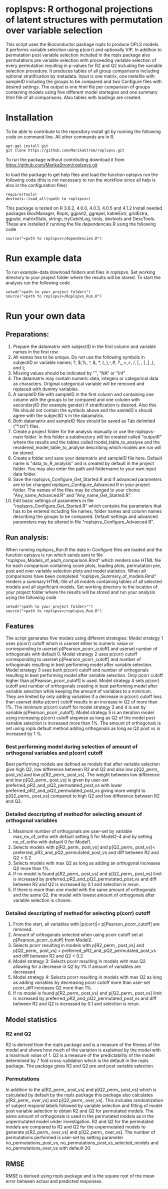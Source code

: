 # roplspvs: R orthogonal projections of latent structures with permutation over variable selection
This script uses the Bioconductor package ropls  to produce OPLS models. It performs variable selection using p(corr) and optionally VIP. In addition to permutation post variable selection included in the ropls package also permutations pre variable selection with proceeding variable selection of every permutation resulting in p-values for R2 and Q2 including the variable selection procedure. It produces tables of all group comparisons including optional stratification by metadata.
Input is one matrix, one metafile with sampleID including the groups to be compared and two Configure files with desired settings.
The output is one html file per comparison of groups containing models using five different model startegies and one summary html file of all comparisons. Also tables with loadings are created.

# Installation
To be able to contribute to the repository install git by running the following code on command line. All other commands are in R.
 ```
 apt-get install git
 git clone https://github.com/MarikaStrom/roplspvs.git
 
```
To run the package without contributing download it from https://github.com/MarikaStrom/roplspvs.git

to load the package to get help files and load the function oplspvs run the following code (this is not necessary to run the workflow since all help is also in the configuration files)

```
require(tools)
devtools::load_all(<path to roplspvs>)

```

This package is tested on R 3.6.2, 4.0.0, 4.0.3, 4.0.5 and 4.1.2
Install needed packages BiocManager, Ropls, ggplot2, ggrepel, kableExtr, gridEstra, ggpubr, matrixStats, stringr, tryCatchLog, tools, devtools and DescTools. These are installed if running the file dependencies.R using the following code
 
```
source("<path to roplspvs>/dependencies.R")

 ```

# Run example data
To run example-data download folders and files in roplspvs. Set working directory to your project folder where the results will be stored. To start the analysis run the following code

```
setwd("<path to your project folder>")
source("<path to roplspvs>/Roplspvs_Run.R")

```

# Run your own data
## Preparations:

1.	Prepare the datamatrix with subjectID in the first column and variable names in the first row. 
2.	All names has to be unique. Do not use the following symbols in subjectID or variable names; ?, $,%, ^, &, *, (, ),-,#, ?,,,<,>, /, |, \, [ ,] ,{, and };
3.	Missing values should be indicated by "", "NA" or "Inf"
4.	The datamatrix may contain numeric data, integers or categorical data as characters. Original categorical variable will be removed and replaced with dummy variables.
5. A sampleID file with sampleID in the first column and containing one column with the groups to be compared and one column with secondaryID (for example gender) if stratification is desired. Also this file should not contain the symbols above and the samleID´s should agree with the subjectID´s in the datamatrix.
6. Both datamatrix and sampleID files should be saved as Tab delimited ("*.txt") files. 
7. Create a project folder for the analysis manually or use the roplspvs-main folder. In this folder a subdirectory will be created called "outputR" where the results and the tables called model_table_to_analyse and the reordered_model_table_to_analyse describing which models are run will be stored. 
8. Create a folder and save your datamatrix and sampleID file here. Default name is "data_to_R_analysis" and is created by default in the project folder. You may also enter the path and foldername to your own input data folder.  
9. Save the roplspvs_Configure_Get_Started.R and if advanced parameters are to be changed roplspvs_Configure_Advanced.R in your project folder. The names of the files may be changed to your choice "Any_name_Advanced.R" and "Any_name_Get_Started.R".
10. Edit basic settings of parameters in file "roplspvs_Configure_Get_Started.R" which contains the parameters that has to be entered including file names, folder names and column names describing the groups to be compared. Default settings and advanced parameters may be altered in file "roplspvs_Configure_Advanced.R".

## Run analysis:
When running roplspvs_Run.R the data in Configure files are loaded and the function oplspvs is run which sends sent to file "roplspvs_Models_of_each_comparison.Rmd" which renders one HTML file for each comparison containing score plots, loading plots, permutation pre, post and over variable selection plots and model statistics. When all comparisons have been completed "roplspvs_Summary_of_models.Rmd" renders a summary HTML-file of all models containing tables of all selected models and all significant models.
Set working directory to the location of your project folder where the results will be stored and run your analysis using the following code

```
setwd("<path to your project folder>"")
source("<path to roplspvs>/roplspvs_Run.R")

```

## Features
The script generates five models using different strategies: 
Model strategy 1 uses p(corr) cutoff which is userset either to numeric value or corresponding to userset p[Pearson_pcorr_cutoff] and userset number of orthogonals with default 0. 
Model strategy 2 uses p(corr) cutoff corresponding to userset p[Pearson_pcorr_cutoff] and number of orthogonals resulting in best performing model after variable selection. 
Model strategy 3 uses both p(corr) cutoff and number of orthogonals resulting in best performing model after variable selection. Only pcorr cutoff higher than p[Pearson_pcorr_cutoff] is used.
Model strategy 4 sets p(corr) cutoff and number of orthogonals creating in best performing model after variable selection while keeping the amount of variables to a minimum. They are limited by only adding variables if a decrease in p(corr) cutoff less than userset delta-p(corr) cutoff results in an increase in Q2 of more than 1%. The minimum p(corr) cutoff for model strategy 3 and 4 is set by variable p[Pearson_pcorr_cutoff]. 
Model strategy 5 is an iteration model using increasing p(corr) cutoff stepwise as long as Q2 of the model post variable selection is increased more than 1%. The amount of orthogonals is set using ropls default method adding orthogonals as long as Q2 post vs is increased by 1 %.

### Best performing model during selection of amount of orthogonal variables and p(corr) cutoff
Best performing models are defined as models that after variable selection give high Q2, low difference between R2 and Q2 and also low p[Q2_perm_ post_vs] and low p[R2_perm_ post_vs]. The weight between low difference and low p[Q2_perm_ post_vs] is given by user-set preferred_pR2_and_pQ2_permutated_post_vs with lower preferred_pR2_and_pQ2_permutated_post_vs giving more weight to p[Q2_perm_ post_vs] compared to high Q2 and low difference between R2 and Q2.

### Detailed descripting of method for selecting amount of orthogonal variables 
1)	Maximum number of orthogonals are user-set by variable max_no_of_ortho with default setting 5 for Model2-4 and by setting no_of_ortho with default 0 for Model1.
2)	Selects models with p[R2_perm_ post_vs] and p[Q2_perm_ post_vs]< preferred_pR2_and_pQ2_permutated_post_vs and diff between R2 and Q2 < 0.2
3)	Selects models with max Q2 as long as adding an orthogonal increases Q2 more than 1%.
4)	If no model is found p[R2_perm_ post_vs] and p[Q2_perm_ post_vs] limit is increased by preferred_pR2_and_pQ2_permutated_post_vs and diff between R2 and Q2 is increased by 0.1 and selection is rerun.
5)	If there is more than one model with the same amount of orthogonals and the same Q2, the model with lowest amount of orthogonals after variable selection is chosen.

### Detailed descripting of method for selecting p(corr) cutoff
1)	From the start, all variables with |p(corr)|< p[Pearson_pcorr_cutoff] are removed.
2)	Amount of orthogonals selected when using pcorr cutoff set at p[Pearson_pcorr_cutoff] from Model2.
3)	Selects pcorr resulting in models with p[R2_perm_ post_vs] and p[Q2_perm_ post_vs] < preferred_pR2_and_pQ2_permutated_post_vs and diff between R2 and Q2 < 0.2
4)	Model strategy 3: Selects pcorr resulting in models with max Q2 allowing for a decrease in Q2 by 1% if amount of variables are decreased.
5)	Model strategy 4: Selects pcorr resulting in models with max Q2 as long as adding variables by decreasing pcorr cutoff more than user-set pcorr_diff increases Q2 more than 1%.
6)	If no model is found p[R2_perm_ post_vs] and p[Q2_perm_ post_vs] limit is increased by preferred_pR2_and_pQ2_permutated_post_vs and diff between R2 and Q2 is increased by 0.1 and selection is rerun. 

## Model statistics
### R2 and Q2
R2 is derived from the ropls package and is a measure of the fitness of the model and shows how much of the variation is explained by the model with a maximum value of 1. Q2 is a measure of the predictability of the model determined by 7 fold cross-validation which is the default in the ropls package. The package gives R2 and Q2 pre and post variable selection.

### Permutations
In addition to the p[R2_perm_ post_vs] and p[Q2_perm_ post_vs] which is calculated by default by the ropls package this package also calculates p[R2_perm_ over_vs] and p[Q2_perm_ over_vs]. This includes randomization of subject respond labels followed by variable selection and fitting of model post variable selection to obtain R2 and Q2 for permutated models. The same amount of orthogonals is used in the permutated models as in the unpermutated model under investigation. R2 and Q2 for the permutated models are compared to R2 and Q2 for the unpermutated models to generate p[R2_perm_ over_vs] and p[Q2_perm_ over_vs]. The number of permutations performed is user-set by setting parameter no_permutations_post_vs, no_permutations_post_vs_selected_models and no_permutations_over_vs with default 20.

## RMSE
RMSE is derived using ropls package and is the square root of the mean error between actual and predicted responses.

